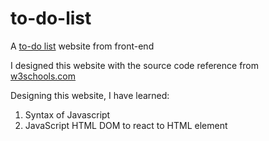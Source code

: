 # to-do-list
A [to-do list](https://cyk19.github.io/to-do-list/) website from front-end

I designed this website with the source code reference from [w3schools.com](https://www.w3schools.com/howto/howto_js_todolist.asp)

Designing this website, I have learned: 
1. Syntax of Javascript
2. JavaScript HTML DOM to react to HTML element


